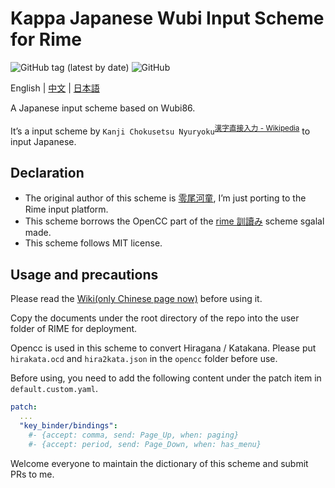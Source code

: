 # Kappa Japanese Wubi Input Scheme for Rime

![GitHub tag (latest by date)](https://img.shields.io/github/v/tag/momijineko/Rime-KappaJP) ![GitHub](https://img.shields.io/github/license/momijineko/Rime-KappaJP)

English | [中文](https://github.com/momijineko/Rime-KappaJP/blob/master/README_zh.md) | [日本語](https://github.com/momijineko/Rime-KappaJP/blob/master/README_ja.md)

A Japanese input scheme based on Wubi86.

It’s a input scheme by `Kanji Chokusetsu Nyuryoku`<sup>[漢字直接入力 - Wikipedia](https://ja.wikipedia.org/wiki/漢字直接入力)</sup> to input Japanese.

## Declaration

- The original author of this scheme is [零尾河童](https://github.com/zerobikappa/rime-kappajp86), I’m just porting to the Rime input platform.
- This scheme borrows the OpenCC part of the [rime 訓讀み](https://github.com/sgalal/rime-kunyomi) scheme sgalal made.
- This scheme follows MIT license.

## Usage and precautions

Please read the [Wiki(only Chinese page now)](https://github.com/momijineko/Rime-KappaJP/wiki) before using it.

Copy the documents under the root directory of the repo into the user folder of RIME for deployment.

Opencc is used in this scheme to convert Hiragana / Katakana. Please put `hirakata.ocd` and  `hira2kata.json` in the `opencc` folder before use.

Before using, you need to add the following content under the patch item in `default.custom.yaml`.

```yaml
patch:
  ...
  "key_binder/bindings":
    #- {accept: comma, send: Page_Up, when: paging}
    #- {accept: period, send: Page_Down, when: has_menu}
```

Welcome everyone to maintain the dictionary of this scheme and submit PRs to me.

